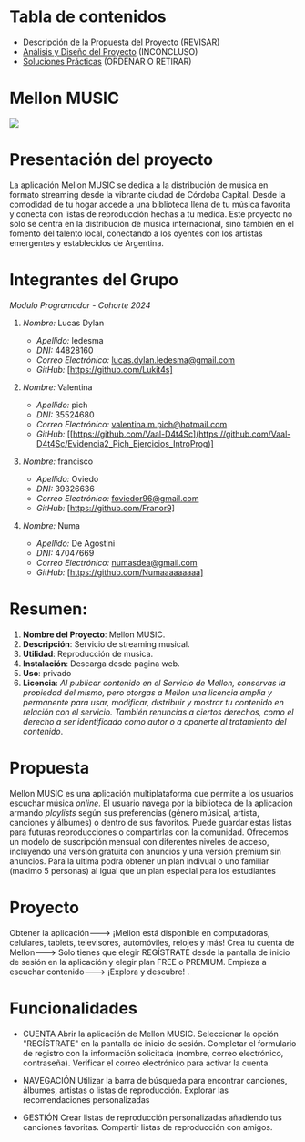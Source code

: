 # Tabla de contenidos
- [Descripción de la Propuesta del Proyecto](#descripción-de-la-propuesta-del-proyecto) (REVISAR)
- [Análisis y Diseño del Proyecto](#análisis-y-diseño-del-proyecto)                     (INCONCLUSO)
- [Soluciones Prácticas](#soluciones-prácticas)                                         (ORDENAR O RETIRAR)

# Mellon MUSIC
![](https://cdn.discordapp.com/attachments/1237148612778004573/1243357062013128814/OIG2.jpg?ex=6661a8c0&is=66605740&hm=588cee838162335bb6d7d2083251388b03ba701ee48986e1ae506b4d1840c8a2&) 

# Presentación del proyecto
La aplicación Mellon MUSIC se dedica a la distribución de música en formato streaming desde la vibrante ciudad de Córdoba Capital. Desde la comodidad de tu hogar accede a una biblioteca llena de tu música favorita y conecta con listas de reproducción hechas a tu medida. Este proyecto no solo se centra en la distribución de música internacional, sino también en el fomento del talento local, conectando a los oyentes con los artistas emergentes y establecidos de Argentina.

# Integrantes del Grupo

*Modulo Programador - Cohorte 2024*

1. *Nombre:* Lucas Dylan
   - *Apellido:* ledesma
   - *DNI:* 44828160
   - *Correo Electrónico:* lucas.dylan.ledesma@gmail.com
   - *GitHub:* [https://github.com/Lukit4s]

2. *Nombre:* Valentina
   - *Apellido:* pich
   - *DNI:* 35524680
   - *Correo Electrónico:* valentina.m.pich@hotmail.com
   - *GitHub:* [[https://github.com/Vaal-D4t4Sc](https://github.com/Vaal-D4t4Sc/Evidencia2_Pich_Ejercicios_IntroProg)]

3. *Nombre:* francisco
   - *Apellido:* Oviedo
   - *DNI:* 39326636
   - *Correo Electrónico:* foviedor96@gmail.com
   - *GitHub:* [https://github.com/Franor9]
4. *Nombre:* Numa
   - *Apellido:* De Agostini
   - *DNI:* 47047669
   - *Correo Electrónico:* numasdea@gmail.com
   - *GitHub:* [https://github.com/Numaaaaaaaaa]

# Resumen:

1. **Nombre del Proyecto**: Mellon MUSIC.
2. **Descripción**: Servicio de streaming musical.
3. **Utilidad**: Reproducción de musica.
4. **Instalación**: Descarga desde pagina web.
5. **Uso**: privado
6. **Licencia**: *Al publicar contenido en el Servicio de Mellon, conservas la propiedad del mismo, pero otorgas a Mellon una licencia amplia y permanente para usar, modificar, distribuir y mostrar tu contenido en relación con el servicio. También renuncias a ciertos derechos, como el derecho a ser identificado como autor o a oponerte al tratamiento del contenido*.

# Propuesta

Mellon MUSIC es una aplicación multiplataforma que permite a los usuarios escuchar música *online*. El usuario navega por la biblioteca de la aplicacion armando *playlists* según sus preferencias (género músical, artista, canciones y álbumes) o dentro de sus favoritos. Puede guardar estas listas para futuras reproducciones o compartirlas con la comunidad. Ofrecemos un modelo de suscripción mensual con diferentes niveles de acceso, incluyendo una versión gratuita con anuncios y una versión premium sin anuncios. Para la ultima podra obtener un plan indivual o uno familiar (maximo 5 personas) al igual que un plan especial para los estudiantes

# Proyecto

Obtener la aplicación---> ¡Mellon está disponible en computadoras, celulares, tablets, televisores, automóviles, relojes y más!
Crea tu cuenta de Mellon---> Solo tienes que elegir REGÍSTRATE desde la pantalla de inicio de sesión en la aplicación y elegir plan FREE o PREMIUM.
Empieza a escuchar contenido---> ¡Explora y descubre! .

# Funcionalidades
- CUENTA
	Abrir la aplicación de Mellon MUSIC.
	Seleccionar la opción "REGÍSTRATE" en la pantalla de inicio de sesión.
	Completar el formulario de registro con la información solicitada (nombre, correo electrónico, contraseña).
	Verificar el correo electrónico para activar la cuenta.

- NAVEGACIÓN
	Utilizar la barra de búsqueda para encontrar canciones, álbumes, artistas o listas de reproducción.
	Explorar las recomendaciones personalizadas

- GESTIÓN
	Crear listas de reproducción personalizadas añadiendo tus canciones favoritas.
	Compartir listas de reproducción con amigos.

